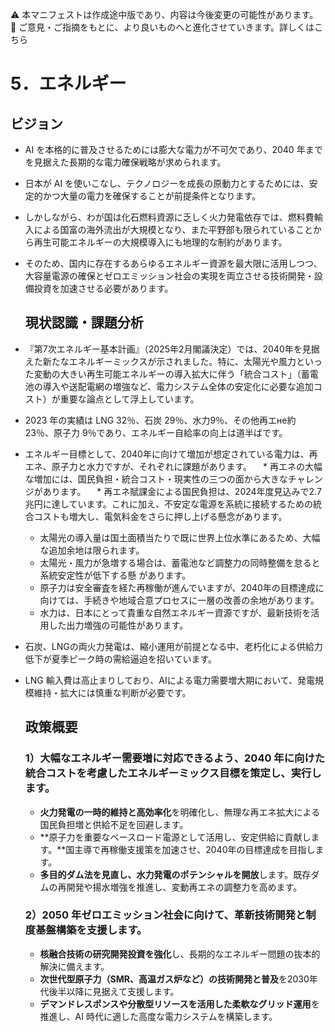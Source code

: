 ⚠️ 本マニフェストは作成途中版であり、内容は今後変更の可能性があります。  
💬 ご意見・ご指摘をもとに、より良いものへと進化させていきます。詳しくはこちら

# 5．エネルギー

## ビジョン

* AI を本格的に普及させるためには膨大な電力が不可欠であり、2040 年までを見据えた長期的な電力確保戦略が求められます。
* 日本が AI を使いこなし、テクノロジーを成長の原動力とするためには、安定的かつ大量の電力を確保することが前提条件となります。  
* しかしながら、わが国は化石燃料資源に乏しく火力発電依存では、燃料費輸入による国富の海外流出が大規模となり、また平野部も限られていることから再生可能エネルギーの大規模導入にも地理的な制約があります。  
* そのため、国内に存在するあらゆるエネルギー資源を最大限に活用しつつ、大容量電源の確保とゼロエミッション社会の実現を両立させる技術開発・設備投資を加速させる必要があります。

  ## 現状認識・課題分析

* 『第7次エネルギー基本計画』（2025年2月閣議決定）では、2040年を見据えた新たなエネルギーミックスが示されました。特に、太陽光や風力といった変動の大きい再生可能エネルギーの導入拡大に伴う「統合コスト」（蓄電池の導入や送配電網の増強など、電力システム全体の安定化に必要な追加コスト）が重要な論点として浮上しています。
* 2023 年の実績は LNG 32％、石炭 29％、水力9％、その他再エне約 23％、原子力 9％であり、エネルギー自給率の向上は道半ばです。
* エネルギー目標として、2040年に向けて増加が想定されている電力は、再エネ、原子力と水力ですが、それぞれに課題があります。
　* 再エネの大幅な増加には、国民負担・統合コスト・現実性の三つの面から大きなチャレンジがあります。
  　* 再エネ賦課金による国民負担は、2024年度見込みで2.7兆円に達しています。これに加え、不安定な電源を系統に接続するための統合コストも増大し、電気料金をさらに押し上げる懸念があります。
    * 太陽光の導入量は国土面積当たりで既に世界上位水準にあるため、大幅な追加余地は限られます。
    * 太陽光・風力が急増する場合は、蓄電池など調整力の同時整備を怠ると系統安定性が低下する懸
があります。  
  * 原子力は安全審査を経た再稼働が進んでいますが、2040年の目標達成に向けては、手続きや地域合意プロセスに一層の改善の余地があります。  
  * 水力は、日本にとって貴重な自然エネルギー資源ですが、最新技術を活用した出力増強の可能性があります。
* 石炭、LNGの両火力発電は、縮小運用が前提となる中、老朽化による供給力低下が夏季ピーク時の需給逼迫を招いています。  
* LNG 輸入費は高止まりしており、AIによる電力需要増大期において、発電規模維持・拡大には慎重な判断が必要です。

  ## 政策概要

  ### 1）大幅なエネルギー需要増に対応できるよう、2040 年に向けた統合コストを考慮したエネルギーミックス目標を策定し、実行します。 
  * **火力発電の一時的維持と高効率化**を明確化し、無理な再エネ拡大による国民負担増と供給不足を回避します。  
  * **原子力を重要なベースロード電源として活用し、安定供給に貢献します。**国主導で再稼働支援策を加速させ、2040年の目標達成を目指します。
  * **多目的ダム法を見直し、水力発電のポテンシャルを開放**します。既存ダムの再開発や揚水増強を推進し、変動再エネの調整力を高めます。  
  ### 2）2050 年ゼロエミッション社会に向けて、革新技術開発と制度基盤構築を支援します。  
  * **核融合技術の研究開発投資を強化**し、長期的なエネルギー問題の抜本的解決に備えます。  
  * **次世代型原子力（SMR、高温ガス炉など）の技術開発と普及**を2030年代後半以降に見据えて支援します。  
  * **デマンドレスポンスや分散型リソースを活用した柔軟なグリッド運用**を推進し、AI 時代に適した高度な電力システムを構築します。